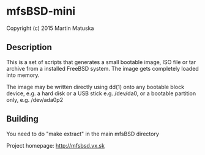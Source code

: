 mfsBSD-mini
===========

Copyright (c) 2015 Martin Matuska <mm at FreeBSD.org>

## Description

This is a set of scripts that generates a small bootable image, ISO file or 
tar archive from a installed FreeBSD system. The image gets completely loaded
into memory.

The image may be written directly using dd(1) onto any bootable block device,
e.g. a hard disk or a USB stick e.g. /dev/da0, or a bootable partition only, 
e.g. /dev/ada0p2

## Building

You need to do "make extract" in the main mfsBSD directory 

Project homepage: http://mfsbsd.vx.sk
